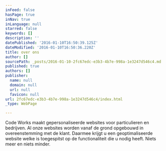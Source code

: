 ```yaml
---
inFeed: false
hasPage: true
inNav: true
inLanguage: null
starred: false
keywords: []
description: ''
datePublished: '2016-01-10T16:50:39.125Z'
dateModified: '2016-01-10T16:50:36.220Z'
title: over ons
author: []
sourcePath: _posts/2016-01-10-2fc67edc-e3b3-4b7e-998a-1e3247d546c4.md
published: true
authors: []
publisher:
  name: null
  domain: null
  url: null
  favicon: null
url: 2fc67edc-e3b3-4b7e-998a-1e3247d546c4/index.html
_type: WebPage

---
```

Code Works maakt gepersonaliseerde websites voor particulieren en bedrijven. Al onze websites worden vanaf de grond opgebouwd in overeenstemming met de klant. Daarmee krijgt u een geoptimaliseerde website welke is toegespitst op de functionaliteit die u nodig heeft. Niets meer en niets minder.